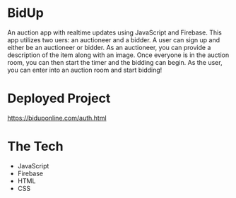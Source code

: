 # BidUp

An auction app with realtime updates using JavaScript and Firebase. This app utilizes two uers: an auctioneer and a bidder. A user can sign up and either be an auctioneer or bidder. As an auctioneer, you can provide a description of the item along with an image. Once everyone is in the auction room, you can then start the timer and the bidding can begin. As the user, you can enter into an auction room and start bidding!

# Deployed Project
https://biduponline.com/auth.html

# The Tech

* JavaScript
* Firebase
* HTML
* CSS
